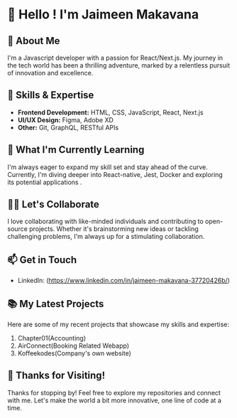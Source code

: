 # 👋 Hello ! I'm Jaimeen Makavana

## 🚀 About Me

I'm a Javascript developer with a passion for React/Next.js. My journey in the tech world has been a thrilling adventure, marked by a relentless pursuit of innovation and excellence.

## 💼 Skills & Expertise

- **Frontend Development:** HTML, CSS, JavaScript, React, Next.js
- **UI/UX Design:** Figma, Adobe XD
- **Other:** Git, GraphQL, RESTful APIs

## 🌱 What I'm Currently Learning

I'm always eager to expand my skill set and stay ahead of the curve. Currently, I'm diving deeper into React-native, Jest, Docker and exploring its potential applications .

## 👯‍♀️ Let's Collaborate

I love collaborating with like-minded individuals and contributing to open-source projects. Whether it's brainstorming new ideas or tackling challenging problems, I'm always up for a stimulating collaboration.

## 📫 Get in Touch

- LinkedIn: (https://www.linkedin.com/in/jaimeen-makavana-37720426b/)

## 📚 My Latest Projects

Here are some of my recent projects that showcase my skills and expertise:

1. Chapter01(Accounting) 
2. AirConnect(Booking Related Webapp) 
3. Koffeekodes(Company's own website) 

## 🙏 Thanks for Visiting!

Thanks for stopping by! Feel free to explore my repositories and connect with me. Let's make the world a bit more innovative, one line of code at a time.
